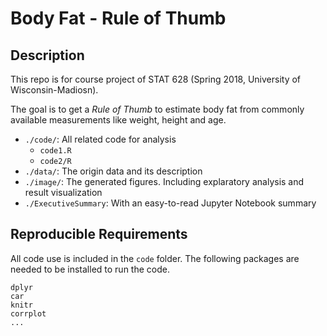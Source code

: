 # Body Fat - Rule of Thumb

## Description

This repo is for course project of STAT 628 (Spring 2018, University of Wisconsin-Madiosn).

The goal is to get a *Rule of Thumb* to estimate body fat from commonly available measurements like weight, height and age. 


* `./code/`: All related code for analysis
    * `code1.R`
    * `code2/R`
* `./data/`: The origin data and its description
* `./image/`: The generated figures. Including explaratory analysis and result visualization
* `./ExecutiveSummary`: With an easy-to-read Jupyter Notebook summary

## Reproducible Requirements

All code use is included in the `code` folder. The following packages are needed to be installed to run the code.

```
dplyr
car
knitr
corrplot
...
```


